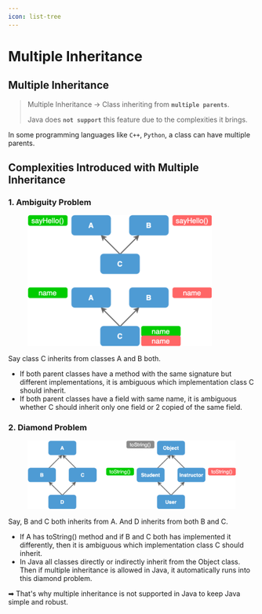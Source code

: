 ```yaml
---
icon: list-tree
---
```


# Multiple Inheritance

## Multiple Inheritance

> Multiple Inheritance -> Class inheriting from **`multiple parents`**.
>
> Java does **`not support`** this feature due to the complexities it brings.

In some programming languages like `C++`, `Python`, a class can have multiple parents.

## Complexities Introduced with Multiple Inheritance

### 1. Ambiguity Problem

<figure><img src="../../.gitbook/assets/java-multiple-inheritance-ambiguity.png" alt="" width="375"><figcaption></figcaption></figure>

Say class C inherits from classes A and B both.

* If both parent classes have a method with the same signature but different implementations, it is ambiguous which implementation class C should inherit.
* If both parent classes have a field with same name, it is ambiguous whether C should inherit only one field or 2 copied of the same field.

### 2. Diamond Problem

<figure><img src="../../.gitbook/assets/java-multiple-inheritance-diamond.png" alt=""><figcaption></figcaption></figure>

Say, B and C both inherits from A. And D inherits from both B and C.

* If A has toString() method and if B and C both has implemented it differently, then it is ambiguous which implementation class C should inherit.
* In Java all classes directly or indirectly inherit from the Object class. Then if multiple inheritance is allowed in Java, it automatically runs into this diamond problem.

➡ That's why multiple inheritance is not supported in Java to keep Java simple and robust.



